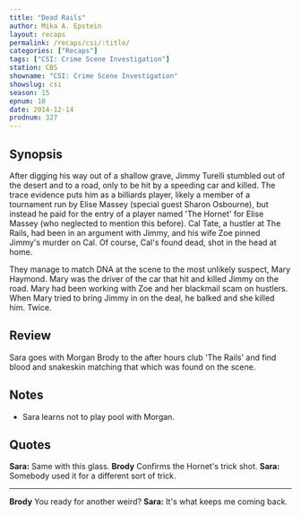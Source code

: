 ```yaml
---
title: "Dead Rails"
author: Mika A. Epstein
layout: recaps
permalink: /recaps/csi/:title/
categories: ["Recaps"]
tags: ["CSI: Crime Scene Investigation"]
station: CBS
showname: "CSI: Crime Scene Investigation"
showslug: csi
season: 15
epnum: 10
date: 2014-12-14
prodnum: 327
---
```


## Synopsis

After digging his way out of a shallow grave, Jimmy Turelli stumbled out of the desert and to a road, only to be hit by a speeding car and killed. The trace evidence puts him as a billiards player, likely a member of a tournament run by Elise Massey (special guest Sharon Osbourne), but instead he paid for the entry of a player named 'The Hornet' for Elise Massey (who neglected to mention this before). Cal Tate, a hustler at The Rails, had been in an argument with Jimmy, and his wife Zoe pinned Jimmy's murder on Cal. Of course, Cal's found dead, shot in the head at home.

They manage to match DNA at the scene to the most unlikely suspect, Mary Haymond. Mary was the driver of the car that hit and killed Jimmy on the road. Mary had been working with Zoe and her blackmail scam on hustlers. When Mary tried to bring Jimmy in on the deal, he balked and she killed him. Twice.

## Review

Sara goes with Morgan Brody to the after hours club 'The Rails' and find blood and snakeskin matching that which was found on the scene.

## Notes

* Sara learns not to play pool with Morgan.

## Quotes

**Sara:** Same with this glass.
**Brody** Confirms the Hornet's trick shot.
**Sara:** Somebody used it for a different sort of trick.

- - -

**Brody** You ready for another weird?
**Sara:** It's what keeps me coming back.
